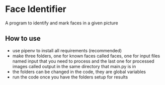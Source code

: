 # Face Identifier
A program to identify and mark faces in a given picture

## How to use

- use pipenv to install all requirements (recommended)
- make three folders, one for known faces called faces, one for input files named input that you need to process and the last one for processed images called output in the same directory that main.py is in
- the folders can be changed in the code, they are global variables
- run the code once you have the folders setup for results
